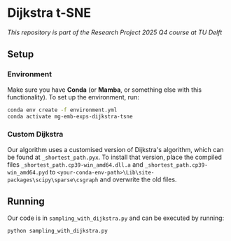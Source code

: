 # Dijkstra t-SNE
*This repository is part of the Research Project 2025 Q4 course at TU Delft*
## Setup
### Environment
Make sure you have **Conda** (or **Mamba**, or something else with this functionality). To set up the environment, run:
```bash
conda env create -f environment.yml
conda activate mg-emb-exps-dijkstra-tsne
```

### Custom Dijkstra
Our algorithm uses a customised version of Dijkstra's algorithm, which can be found at `_shortest_path.pyx`.
To install that version, place the compiled files `_shortest_path.cp39-win_amd64.dll.a` and `_shortest_path.cp39-win_amd64.pyd`
to `<your-conda-env-path>\Lib\site-packages\scipy\sparse\csgraph` and overwrite the old files.

## Running
Our code is in `sampling_with_dijkstra.py` and can be executed by running:
```bash
python sampling_with_dijkstra.py
```
